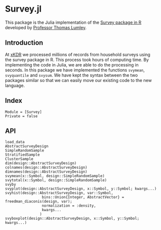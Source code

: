 # Survey.jl

This package is the Julia implementation of the [Survey package in R](https://cran.r-project.org/web/packages/survey/index.html) developed by [Professor Thomas Lumley](https://www.stat.auckland.ac.nz/people/tlum005).

## Introduction

At [xKDR](https://xkdr.org/) we processed millions of records from household surveys using the survey package in R. This process took hours of computing time. By implementing the code in Julia, we are able to do the processing in seconds. In this package we have implemented the functions `svymean`, `svyquantile` and `svysum`. We have kept the syntax between the two packages similar so that we can easily move our existing code to the new language.

## Index

```@index
Module = [Survey]
Private = false
```

## API
```@docs
load_data
AbstractSurveyDesign
SimpleRandomSample
StratifiedSample
ClusterSample
dim(design::AbstractSurveyDesign)
colnames(design::AbstractSurveyDesign)
dimnames(design::AbstractSurveyDesign)
svymean(x::Symbol, design::SimpleRandomSample)
svytotal(x::Symbol, design::SimpleRandomSample)
svyby
svyplot(design::AbstractSurveyDesign, x::Symbol, y::Symbol; kwargs...)
svyhist(design::AbstractSurveyDesign, var::Symbol,
				 bins::Union{Integer, AbstractVector} = freedman_diaconis(design, var);
				 normalization = :density,
				 kwargs...
    			)
svyboxplot(design::AbstractSurveyDesign, x::Symbol, y::Symbol; kwargs...)
```
